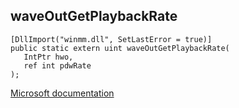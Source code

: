 ## waveOutGetPlaybackRate

```
[DllImport("winmm.dll", SetLastError = true)]
public static extern uint waveOutGetPlaybackRate(
   IntPtr hwo,
   ref int pdwRate
);
```

[Microsoft documentation](TODO)
